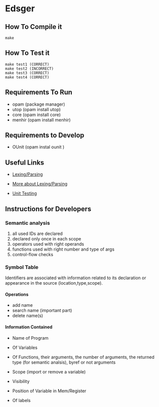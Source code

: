 # Edsger

## How To Compile it
	make 

## How To Test it
	make test1 (CORRECT)
	make test2 (INCORRECT)
	make test3 (CORRECT)
	make test4 (CORRECT)

## Requirements To Run
* opam (package manager)
* utop (opam install utop)
* core (opam install core)
* menhir (opam install menhir) 

## Requirements to Develop
* OUnit (opam instal ounit )

## Useful Links

* [Lexing/Parsing](http://caml.inria.fr/pub/docs/manual-ocaml-4.00/manual026.html)

* [More about Lexing/Parsing](https://realworldocaml.org/v1/en/html/parsing-with-ocamllex-and-menhir.html)

* [Unit Testing](http://ounit.forge.ocamlcore.org/api-ounit/)

## Instructions for Developers

### Semantic analysis

1. all used IDs are declared
2. declared only once in each scope
3. operators used with right operands
4. functions used with right number and type of args
5. control-flow checks

### Symbol Table 

Identifiers are associated with information related to its declaration
or appearance in the source (location,type,scope).

#### Operations
* add name
* search name (important part)
* delete name(s)

#### Information Contained

* Name of Program
* Of Variables

* Of Functions, their arguments, the number of arguments, the returned type
  (for semantic analsis), byref or not arguments

* Scope (import or remove a variable)
* Visibility
* Position of Variable in Mem/Register
* Of labels
